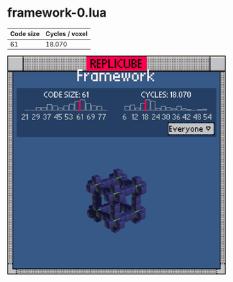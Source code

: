 # framework-0.lua

| Code size | Cycles / voxel |
| --------- | -------------- |
| 61        | 18.070         |

![](framework-0.png)
